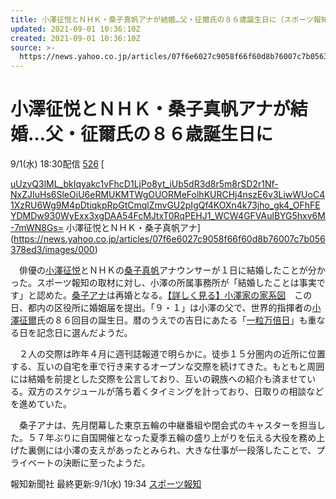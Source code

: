 ```yaml
---
title: 小澤征悦とＮＨＫ・桑子真帆アナが結婚…父・征爾氏の８６歳誕生日に（スポーツ報知） - Yahoo!ニュース
updated: 2021-09-01 10:36:10Z
created: 2021-09-01 10:36:10Z
source: >-
  https://news.yahoo.co.jp/articles/07f6e6027c9058f66f60d8b76007c7b056378ed3?tokyo2020
---
```


# 小澤征悦とＮＨＫ・桑子真帆アナが結婚…父・征爾氏の８６歳誕生日に

9/1(水) 18:30配信
[526]()
[

[uUzvQ3lML_bkIqyakc1vFhcD1LjPo8yt_iUb5dR3d8r5m8rSD2r1Nf-NxZJIuHs6SleOiU6eRMUKMTWgOUORMeFolhKURCHj4nszE6v3LiwWUoC41XzRU6Wg9M4pDtiqkpRpGtCmqlZmvGU2pIgQf4KOXn4k73jho_gk4_OFhFEYDMDw930WyExx3xgDAA54FcMJtxT0RqPEHJ1_WCW4GFVAulBYG5hxv6M-7mWN8Gs=](../_resources/uUzvQ3lML_bkIqyakc1vFhcD1LjPo8yt_iUb5dR3d8r5m8rSD2r1Nf-NxZJIuHs6SleOiU6eRMUKMTWgOUORMeFolhKURCHj4nszE6v3LiwWUoC41XzRU6Wg9M4pDtiqkpRpGtCmqlZmvGU2pIgQf4KOXn4k73jho_gk4_OFhFEYDMDw930WyExx3xgDAA54FcMJtxT0RqPEHJ1_WCW4GFVAulBYG5hxv6M-7mWN8Gs=)   小澤征悦とＮＨＫ・桑子真帆アナ](https://news.yahoo.co.jp/articles/07f6e6027c9058f66f60d8b76007c7b056378ed3/images/000)

　俳優の[小澤征悦](https://search.yahoo.co.jp/search?ei=UTF-8&rkf=1&slfr=1&p=%E5%B0%8F%E6%BE%A4%E5%BE%81%E6%82%A6&fr=link_kw_nws_direct)とＮＨＫの[桑子真帆](https://search.yahoo.co.jp/search?ei=UTF-8&rkf=1&slfr=1&p=%E6%A1%91%E5%AD%90%E7%9C%9F%E5%B8%86&fr=link_kw_nws_direct)アナウンサーが１日に結婚したことが分かった。スポーツ報知の取材に対し、小澤の所属事務所が「結婚したことは事実です」と認めた。[桑子アナ](https://search.yahoo.co.jp/search?ei=UTF-8&rkf=1&slfr=1&p=%E6%A1%91%E5%AD%90%E3%82%A2%E3%83%8A&fr=link_kw_nws_direct)は再婚となる。[【詳しく見る】小澤家の家系図](https://hochi.news/articles/20190321-OHT1T50316.html?mode=photo&photoid=1)　この日、都内の区役所に婚姻届を提出。「９・１」は小澤の父で、世界的指揮者の[小澤征爾](https://search.yahoo.co.jp/search?ei=UTF-8&rkf=1&slfr=1&p=%E5%B0%8F%E6%BE%A4%E5%BE%81%E7%88%BE&fr=link_kw_nws_direct)氏の８６回目の誕生日。暦のうえでの吉日にあたる「[一粒万倍日](https://search.yahoo.co.jp/search?ei=UTF-8&rkf=1&slfr=1&p=%E4%B8%80%E7%B2%92%E4%B8%87%E5%80%8D%E6%97%A5&fr=link_kw_nws_direct)」も重なる日を記念日に選んだようだ。

　２人の交際は昨年４月に週刊誌報道で明らかに。徒歩１５分圏内の近所に位置する、互いの自宅を車で行き来するオープンな交際を続けてきた。もともと周囲には結婚を前提とした交際を公言しており、互いの親族への紹介も済ませている。双方のスケジュールが落ち着くタイミングを計っており、日取りの相談などを進めていた。

　桑子アナは、先月閉幕した東京五輪の中継番組や閉会式のキャスターを担当した。５７年ぶりに自国開催となった夏季五輪の盛り上がりを伝える大役を務め上げた裏側には小澤の支えがあったとみられ、大きな仕事が一段落したことで、プライベートの決断に至ったようだ。

報知新聞社
最終更新:9/1(水) 19:34
[スポーツ報知](https://news.yahoo.co.jp/media/sph)